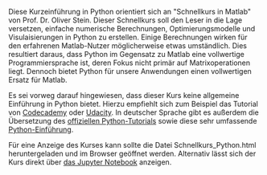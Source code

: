 Diese Kurzeinführung in Python orientiert sich an "Schnellkurs in Matlab" von Prof. Dr. Oliver Stein. 
Dieser Schnellkurs soll den Leser in die Lage versetzen, einfache numerische Berechnungen, Optimierungsmodelle und Visulaisierungen in Python zu erstellen. Einige Berechnungen wirken für den erfahrenen Matlab-Nutzer möglicherweise etwas umständlich. Dies resultiert daraus, dass Python im Gegensatz zu Matlab eine vollwertige Programmiersprache ist, deren Fokus nicht primär auf Matrixoperationen liegt. Dennoch bietet Python für unsere Anwendungen einen vollwertigen Ersatz für Matlab.

Es sei vorweg darauf hingewiesen, dass dieser Kurs keine allgemeine Einführung in Python bietet. Hierzu empfiehlt sich zum Beispiel das Tutorial von [Codecademy](https://www.codecademy.com/learn/python) oder [Udacity](https://de.udacity.com/course/programming-foundations-with-python--ud036/). In deutscher Sprache gibt es außerdem die Übersetzung des [offiziellen Python-Tutorials](https://py-tutorial-de.readthedocs.io/de/python-3.3/index.html) sowie diese sehr umfassende [Python-Einführung](http://www.python-kurs.eu/index.php).

Für eine Anzeige des Kurses kann sollte die Datei Schnellkurs_Python.html heruntergeladen und im Browser geöffnet werden. Alternativ lässt sich der Kurs direkt über [das Jupyter Notebook](https://github.com/ChristophNeumann/OptimierungMitPython/blob/main/Schnellkurs_Python.ipynb) anzeigen. 
